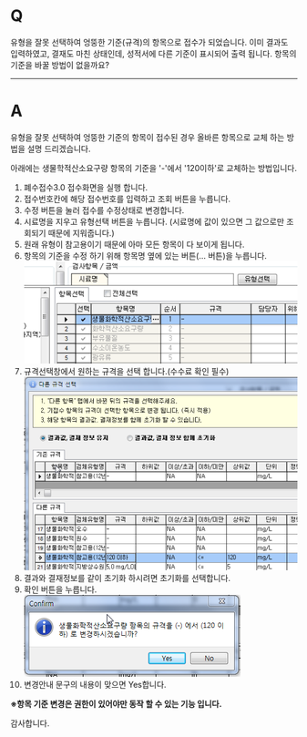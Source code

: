 # Q

유형을 잘못 선택하여 엉뚱한 기준(규격)의 항목으로 접수가 되었습니다.
이미 결과도 입력하였고, 결재도 마친 상태인데, 성적서에 다른 기준이 표시되어 출력 됩니다.
항목의 기준을 바꿀 방법이 없을까요?

***
# A
유형을 잘못 선택하여 엉뚱한 기준의 항목이 접수된 경우 올바른 항목으로 교체 하는 방법을 설명 드리겠습니다.

아래에는 생물학적산소요구량 항목의 기준을 '-'에서 '120이하'로 교체하는 방법입니다.

1. 폐수접수3.0 접수화면을 실행 합니다.
2. 접수번호칸에 해당 접수번호를 입력하고 조회 버튼을 누릅니다.
3. 수정 버튼을 눌러 접수를 수정상태로 변경합니다.
4. 시료명을 지우고 유형선택 버튼을 누릅니다.
(시료명에 값이 있으면 그 값으로만 조회되기 때문에 지워줍니다.)
5. 원래 유형이 참고용이기 때문에 아마 모든 항목이 다 보이게 됩니다.
6. 항목의 기준을 수정 하기 위해 항목명 옆에 있는 버튼(... 버튼)을 누릅니다.
  ![](/assets/faq/003접수시료관리/01항목선택.png)
7. 규격선택창에서 원하는 규격을 선택 합니다.(수수료 확인 필수)
  ![](/assets/faq/003접수시료관리/02규격선택.png)   
8. 결과와 결재정보를 같이 초기화 하시려면 초기화를 선택합니다.
9. 확인 버튼을 누릅니다.
  ![](/assets/faq/003접수시료관리/03확인.png)   
10. 변경안내 문구의 내용이 맞으면 Yes합니다.


**※항목 기준 변경은 권한이 있어야만 동작 할 수 있는 기능 입니다.**

감사합니다.